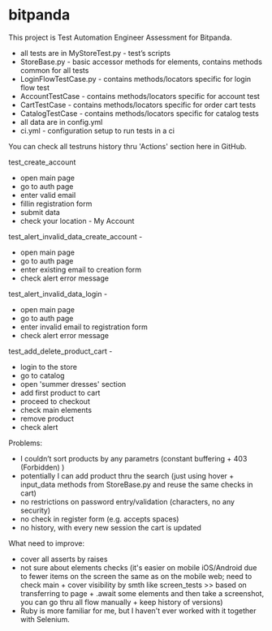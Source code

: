 # bitpanda
This project is Test Automation Engineer Assessment for Bitpanda.
- all tests are in MyStoreTest.py - test’s scripts
- StoreBase.py - basic accessor methods for elements, contains methods common for all tests
- LoginFlowTestCase.py - contains methods/locators specific for login flow test
- AccountTestCase - contains methods/locators specific for account test
- CartTestCase - contains methods/locators specific for order cart tests
- CatalogTestCase - contains methods/locators specific for catalog tests
- all data are in config.yml
- ci.yml - configuration setup to run tests in a ci

You can check all testruns history thru 'Actions' section here in GitHub.


test_create_account
- open main page
- go to auth page
- enter valid email
- fillin registration form
- submit data
- check your location - My Account

test_alert_invalid_data_create_account -
- open main page
- go to auth page
- enter existing email to creation form
- check alert error message

test_alert_invalid_data_login -
- open main page
- go to auth page
- enter invalid email to registration form
- check alert error message

test_add_delete_product_cart - 
- login to the store
- go to catalog
- open 'summer dresses' section
- add first product to cart
- proceed to checkout
- check main elements
- remove product
- check alert 


Problems:
- I couldn’t sort products by any parametrs (constant buffering + 403 (Forbidden) )
- potentially I can add product thru the search (just using hover + input_data methods from StoreBase.py and reuse the same checks in cart)
- no restrictions on password entry/validation (characters, no any security)
- no check in register form (e.g. accepts spaces)
- no history, with every new session the cart is updated



What need to improve:
- cover all asserts by raises
- not sure about elements checks (it's easier on mobile iOS/Android due to fewer items on the screen the same as on the mobile web; need to check main + cover visibility by smth like screen_tests >> based on transferring to page + .await some elements and then take a screenshot, you can go thru all flow manually + keep history of versions)
- Ruby is more familiar for me, but I haven't ever worked with it together with Selenium.

